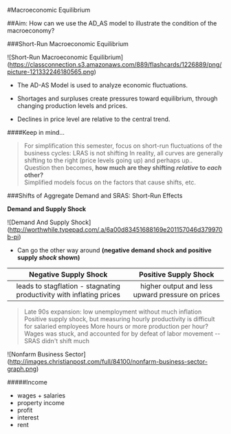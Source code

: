 #Macroeconomic Equilibrium

##Aim: How can we use the AD_AS model to illustrate the condition of the macroeconomy?

###Short-Run Macroeconomic Equilibrium

![Short-Run Macroeconomic Equilibrium] (https://classconnection.s3.amazonaws.com/889/flashcards/1226889/png/picture-121332246180565.png)

- The AD-AS Model is used to analyze economic fluctuations.

- Shortages and surpluses create pressures toward equilibrium, through changing production levels and prices.

- Declines in price level are relative to the central trend.

####Keep in mind...

> For simplification this semester, focus on short-run fluctuations of the business cycles: LRAS is not shifting
In reality, all curves are generally shifting to the right (price levels going up) and perhaps up..  
Question then becomes, **how much are they shifting _relative_ to _each_ other?**  
Simplified models focus on the factors that cause shifts, etc.

###Shifts of Aggregate Demand and SRAS: Short-Run Effects

**Demand and Supply Shock**

![Demand And Supply Shock] (http://worthwhile.typepad.com/.a/6a00d83451688169e201157046d379970b-pi)

- Can go the other way around **(negative demand shock and positive supply _shock_ shown)**

| Negative Supply Shock | Positive Supply Shock |
|:---------------------:|:---------------------:|
| leads to stagflation - stagnating productivity with inflating prices | higher output and less upward pressure on prices |

> Late 90s expansion: low unemployment without much inflation
Positive supply shock, but measuring hourly productivity is difficult for salaried employees
More hours or more production per hour? Wages was stuck, and accounted for by defeat of labor movement --SRAS didn't shift much

![Nonfarm Business Sector] (http://images.christianpost.com/full/84100/nonfarm-business-sector-graph.png)

#####Income
- wages + salaries
- property income
 - profit
 - interest
 - rent

